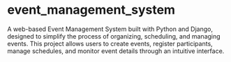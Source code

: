# event_management_system
A web-based Event Management System built with Python and Django, designed to simplify the process of organizing, scheduling, and managing events. This project allows users to create events, register participants, manage schedules, and monitor event details through an intuitive interface.
